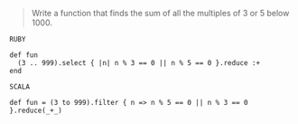 > Write a function that finds the sum of all the multiples of 3 or 5 below 1000.

`RUBY`

```
def fun
  (3 .. 999).select { |n| n % 3 == 0 || n % 5 == 0 }.reduce :+
end
```

`SCALA`

```
def fun = (3 to 999).filter { n => n % 5 == 0 || n % 3 == 0 }.reduce(_+_)
```
